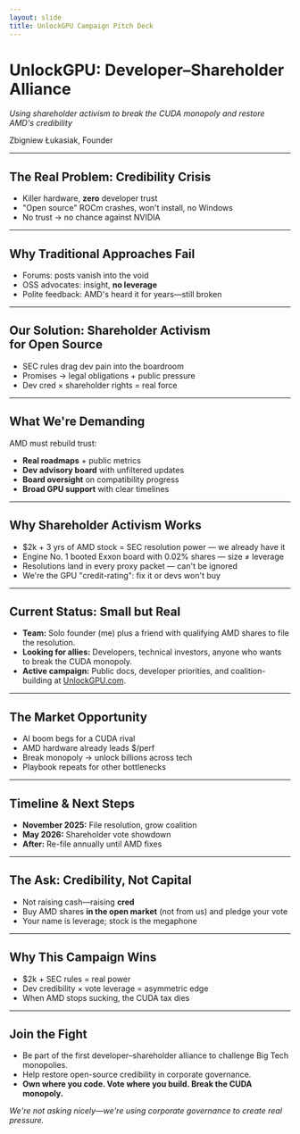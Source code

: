 ```yaml
---
layout: slide
title: UnlockGPU Campaign Pitch Deck
---
```


# UnlockGPU: Developer–Shareholder Alliance
*Using shareholder activism to break the CUDA monopoly and restore AMD's credibility*

Zbigniew Łukasiak, Founder

---

## The Real Problem: Credibility Crisis
- Killer hardware, **zero** developer trust
- "Open source" ROCm crashes, won't install, no Windows
- No trust → no chance against NVIDIA

---

## Why Traditional Approaches Fail
- Forums: posts vanish into the void
- OSS advocates: insight, **no leverage**
- Polite feedback: AMD's heard it for years—still broken

---

## Our Solution: Shareholder Activism<br/>for Open Source
- SEC rules drag dev pain into the boardroom
- Promises → legal obligations + public pressure
- Dev cred × shareholder rights = real force

---

## What We're Demanding
AMD must rebuild trust:
- **Real roadmaps** + public metrics
- **Dev advisory board** with unfiltered updates
- **Board oversight** on compatibility progress
- **Broad GPU support** with clear timelines

---

## Why Shareholder Activism Works
- $2k + 3 yrs of AMD stock = SEC resolution power — we already have it
- Engine No. 1 booted Exxon board with 0.02% shares — size ≠ leverage
- Resolutions land in every proxy packet — can't be ignored
- We're the GPU "credit-rating": fix it or devs won't buy

---

## Current Status: Small but Real
- **Team:** Solo founder (me) plus a friend with qualifying AMD shares to file the resolution.
- **Looking for allies:** Developers, technical investors, anyone who wants to break the CUDA monopoly.
- **Active campaign:** Public docs, developer priorities, and coalition-building at [UnlockGPU.com](https://unlockgpu.com/).

---

## The Market Opportunity
- AI boom begs for a CUDA rival
- AMD hardware already leads $/perf
- Break monopoly → unlock billions across tech
- Playbook repeats for other bottlenecks

---

## Timeline & Next Steps
- **November 2025:** File resolution, grow coalition
- **May 2026:** Shareholder vote showdown
- **After:** Re-file annually until AMD fixes

---

## The Ask: Credibility, Not Capital
- Not raising cash—raising **cred**
- Buy AMD shares **in the open market** (not from us) and pledge your vote
- Your name is leverage; stock is the megaphone

---

## Why This Campaign Wins
- $2k + SEC rules = real power
- Dev credibility × vote leverage = asymmetric edge
- When AMD stops sucking, the CUDA tax dies

---

## Join the Fight
- Be part of the first developer–shareholder alliance to challenge Big Tech monopolies.
- Help restore open-source credibility in corporate governance.
- **Own where you code. Vote where you build. Break the CUDA monopoly.**

*We're not asking nicely—we're using corporate governance to create real pressure.*
